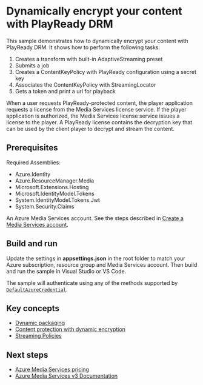 # Dynamically encrypt your content with PlayReady DRM

This sample demonstrates how to dynamically encrypt your content with PlayReady DRM. It shows how to perform the following tasks:

1. Creates a transform with built-in AdaptiveStreaming preset
1. Submits a job
1. Creates a ContentKeyPolicy with PlayReady configuration using a secret key
1. Associates the ContentKeyPolicy with StreamingLocator
1. Gets a token and print a url for playback

When a user requests PlayReady-protected content, the player application requests a license from the Media Services license service. If the player application is authorized, the Media Services license service issues a license to the player. A PlayReady license contains the decryption key that can be used by the client player to decrypt and stream the content.

## Prerequisites

Required Assemblies:

* Azure.Identity
* Azure.ResourceManager.Media
* Microsoft.Extensions.Hosting
* Microsoft.IdentityModel.Tokens
* System.IdentityModel.Tokens.Jwt
* System.Security.Claims

An Azure Media Services account. See the steps described in [Create a Media Services account](https://learn.microsoft.com/azure/media-services/latest/account-create-how-to).

## Build and run

Update the settings in **appsettings.json** in the root folder to match your Azure subscription, resource group and Media Services account.
Then build and run the sample in Visual Studio or VS Code.

The sample will authenticate using any of the methods supported by [`DefaultAzureCredential`](https://learn.microsoft.com/en-us/dotnet/api/azure.identity.defaultazurecredential?view=azure-dotnet).

## Key concepts

* [Dynamic packaging](https://learn.microsoft.com/azure/media-services/latest/encode-dynamic-packaging-concept)
* [Content protection with dynamic encryption](https://learn.microsoft.com/azure/media-services/latest/drm-content-protection-concept)
* [Streaming Policies](https://learn.microsoft.com/azure/media-services/latest/stream-streaming-policy-concept)

## Next steps

* [Azure Media Services pricing](https://azure.microsoft.com/pricing/details/media-services/)
* [Azure Media Services v3 Documentation](https://learn.microsoft.com/azure/media-services/latest/)
